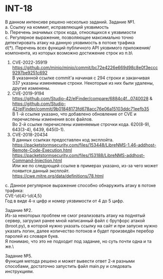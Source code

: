 # INT-18

В данном интенсиве решено несколько заданий.
Задание №1.\
a. Ссылку на коммит, исправляющий уязвимость\
b. Перечень значимых строк кода, относящихся к уязвимости\
c. Регулярное выражение, позволяющее максимально точно детектировать атаку на данную уязвимость в потоке трафика\
d(*). Перечень всех функций публичного API уязвимого приложения/компонента, из которых возможно достижение строк из п.b\
1. CVE-2022-35919\
https://github.com/minio/minio/commit/bc72e4226e669d98c8e0f3eccc9297be9251c692 \
В указанной ссылке commit'a начиная с 294 строки и заканчивая 337 указаны изменяемые строки. Некоторые из них были удалены, другие изменены.
2. CVE-2019-9194\
https://github.com/Studio-42/elFinder/compare/6884c4f...0740028 & https://github.com/Studio-42/elFinder/commit/9b01848173fd678acc76e06a15103ddc71eefb35 \
В 1 -й ссылке указано, что добавлено обновление от CVE и перечислены изменения всех файлов.\
Во 2-й ссылке перечислены изменяемые строчки кода. 620(8-9), 643(3-4), 6439, 645(0-1).
3. CVE-2018-20434\
В данных ссылках предоставлен код эксплойта.\
https://packetstormsecurity.com/files/153448/LibreNMS-1.46-addhost-Remote-Code-Execution.html \
https://packetstormsecurity.com/files/153188/LibreNMS-addhost-Command-Injection.html \
Или же по следующей ссылке в примерах указано, из-за чего может появится данный эксплойт.\
https://cwe.mitre.org/data/definitions/78.html

c. Данное регулярное выражение способно обнаружить атаку в потоке трафика:\
CVE-\d{4}-\d{4,5}\
Год в виде 4-х цифр и номер уязвимости от 4 до 5 цифр.

Задание №2.\
Из-за некоторых проблем не смог реализовать атаку на поднятый сервер, загрузил ранее мной написанный файл с брутфорс атакой (broot.py), в которой нужно указать ссылку на сайт и при запуске нужно указать логин, далее количество потоков и будет произведён перебор паролей из словаря букв.\
Я понимаю, что это не подходит под задание, но суть почти одна и та же.\

Задание №5.\
Функция метода решено и может вывести ответ 2-я разными способами, достаточно запустить файл main.py и следовать инструкциям.
